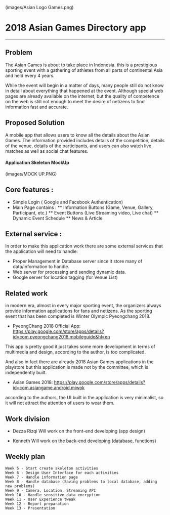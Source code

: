 (images/Asian Logo Games.png)
# 2018 Asian Games Directory app
___

## Problem
The Asian Games is about to take place in Indonesia. this is a prestigious sporting event with a gathering of athletes from all parts of continental Asia and held every 4 years.

While the event will begin in a matter of days, many people still do not know in detail about everything that happened at the event. Although special web pages are already available on the internet, but the quality of competence on the web is still not enough to meet the desire of netizens to find information fast and accurate.

## Proposed Solution 
A mobile app that allows users to know all the details about the Asian Games. The information provided includes details of the competition, details of the venue, details of the participants, and users can also watch live matches as well as social chat features.

#### Application Skeleton MockUp
(images/MOCK UP.PNG)

## Core features :

* Simple Login ( Google and Facebook Authentication)
* Main Page contains :
** Information Buttons (Game, Venue, Gallery, Participant, etc.)
** Event Buttons (Live Streaming video, Live chat)
** Dynamic Event Schedule
** News & Article 

## External service :
In order to make this application work there are some external services that the application will need to handle:
* Proper Management in Database server since it store many of data/information to handle.
* Web server for processing and sending dynamic data. 
* Google server for location tagging (for Venue List)

## Related work
in modern era, almost in every major sporting event, the organizers always provide information applications for fans and netizens.
As the sporting event that has been completed is Winter Olympic Pyeongchang 2018.
* PyeongChang 2018 Official App: https://play.google.com/store/apps/details?id=com.pyeongchang2018.mobileguide&hl=en

This app is pretty good it just takes some more development in terms of multimedia and design, according to the author, is too complicated.

And also in fact there are already 2018 Asian Games applications in the playstore but this application is made not by the committee, which is independently built.
* Asian Games 2018: https://play.google.com/store/apps/details?id=com.asiangame.android.miwok

according to the authors, the UI built in the application is very minimalist, so it will not attract the attention of users to wear them.

## Work division
* Dezza Rizqi
   Will work on the front-end developing (app design)

* Kenneth
   Will work on the back-end developing (database, functions)

## Weekly plan

    Week 5 - Start create skeleton activities
    Week 6 - Design User Interface for each activities
    Week 7 - Handle information page
    Week 8 - Handle database (Saving problems to local database, adding new problems)
    Week 9 - Camera, Location, Streaming API
    Week 10 - Handle sensitive data encryption
    Week 11 - User Experience tweak
    Week 12 - Report preparation
    Week 13 - Presentation


